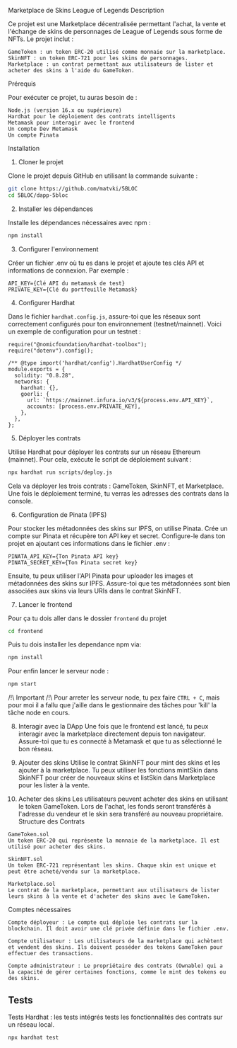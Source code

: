 Marketplace de Skins League of Legends
Description

Ce projet est une Marketplace décentralisée permettant l'achat, la vente et l'échange de skins de personnages de League of Legends sous forme de NFTs. Le projet inclut :

    GameToken : un token ERC-20 utilisé comme monnaie sur la marketplace.
    SkinNFT : un token ERC-721 pour les skins de personnages.
    Marketplace : un contrat permettant aux utilisateurs de lister et acheter des skins à l'aide du GameToken.

Prérequis

Pour exécuter ce projet, tu auras besoin de :

    Node.js (version 16.x ou supérieure)
    Hardhat pour le déploiement des contrats intelligents
    Metamask pour interagir avec le frontend
    Un compte Dev Metamask
    Un compte Pinata

Installation
1. Cloner le projet

Clone le projet depuis GitHub en utilisant la commande suivante :
```Bash
git clone https://github.com/matvki/5BLOC
cd 5BLOC/dapp-5bloc
```

2. Installer les dépendances

Installe les dépendances nécessaires avec npm :
```Bash
npm install
```

3. Configurer l'environnement

Créer un fichier .env où tu es dans le projet et ajoute tes clés API et informations de connexion. Par exemple :

```
API_KEY={Clé API du metamask de test}
PRIVATE_KEY={Clé du portfeuille Metamask}
```

4. Configurer Hardhat

Dans le fichier `hardhat.config.js`, assure-toi que les réseaux sont correctement configurés pour ton environnement (testnet/mainnet). Voici un exemple de configuration pour un testnet :
```JS
require("@nomicfoundation/hardhat-toolbox");
require("dotenv").config();

/** @type import('hardhat/config').HardhatUserConfig */
module.exports = {
  solidity: "0.8.28",
  networks: {
    hardhat: {},
    goerli: {
      url: `https://mainnet.infura.io/v3/${process.env.API_KEY}`,
      accounts: [process.env.PRIVATE_KEY],
    },
  },
};
```

5. Déployer les contrats

Utilise Hardhat pour déployer les contrats sur un réseau Ethereum (mainnet). Pour cela, exécute le script de déploiement suivant :

```Bash
npx hardhat run scripts/deploy.js
```

Cela va déployer les trois contrats : GameToken, SkinNFT, et Marketplace. Une fois le déploiement terminé, tu verras les adresses des contrats dans la console.

6. Configuration de Pinata (IPFS)

Pour stocker les métadonnées des skins sur IPFS, on utilise Pinata. Crée un compte sur Pinata et récupère ton API key et secret. Configure-le dans ton projet en ajoutant ces informations dans le fichier .env :
```
PINATA_API_KEY={Ton Pinata API key}
PINATA_SECRET_KEY={Ton Pinata secret key}
```
Ensuite, tu peux utiliser l'API Pinata pour uploader les images et métadonnées des skins sur IPFS. Assure-toi que tes métadonnées sont bien associées aux skins via leurs URIs dans le contrat SkinNFT.

7. Lancer le frontend

Pour ça tu dois aller dans le dossier `frontend` du projet
```Bash
cd frontend
```

Puis tu dois installer les dependance npm via:
```Bash
npm install
```

Pour enfin lancer le serveur node : 
```Bash
npm start
```

/!\ Important /!\ 
Pour arreter les serveur node, tu pex faire `CTRL + C`, mais pour moi il a fallu que j'aille dans le gestionnaire des tâches pour 'kill' la tâche node en cours. 

8. Interagir avec la DApp
Une fois que le frontend est lancé, tu peux interagir avec la marketplace directement depuis ton navigateur. Assure-toi que tu es connecté à Metamask et que tu as sélectionné le bon réseau.

9. Ajouter des skins
Utilise le contrat SkinNFT pour mint des skins et les ajouter à la marketplace. Tu peux utiliser les fonctions mintSkin dans SkinNFT pour créer de nouveaux skins et listSkin dans Marketplace pour les lister à la vente.

10. Acheter des skins
Les utilisateurs peuvent acheter des skins en utilisant le token GameToken. Lors de l'achat, les fonds seront transférés à l'adresse du vendeur et le skin sera transféré au nouveau propriétaire.
Structure des Contrats

```
GameToken.sol
Un token ERC-20 qui représente la monnaie de la marketplace. Il est utilisé pour acheter des skins.

SkinNFT.sol
Un token ERC-721 représentant les skins. Chaque skin est unique et peut être acheté/vendu sur la marketplace.

Marketplace.sol
Le contrat de la marketplace, permettant aux utilisateurs de lister leurs skins à la vente et d'acheter des skins avec le GameToken.
```

Comptes nécessaires

```
Compte déployeur : Le compte qui déploie les contrats sur la blockchain. Il doit avoir une clé privée définie dans le fichier .env.

Compte utilisateur : Les utilisateurs de la marketplace qui achètent et vendent des skins. Ils doivent posséder des tokens GameToken pour effectuer des transactions.

Compte administrateur : Le propriétaire des contrats (Ownable) qui a la capacité de gérer certaines fonctions, comme le mint des tokens ou des skins.
```
Tests
---
Tests Hardhat : les tests intégrés tests les fonctionnalités des contrats sur un réseau local.
```Bash
npx hardhat test
```